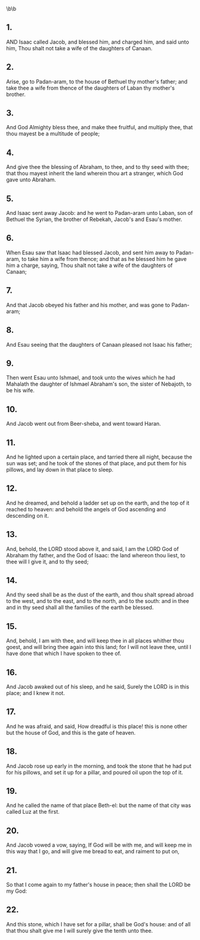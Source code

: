 \b\b
## 1.
AND Isaac called Jacob, and blessed him, and charged him, and said unto him, Thou shalt not take a wife of the daughters of Canaan.
## 2.
Arise, go to Padan-aram, to the house of Bethuel thy mother's father; and take thee a wife from thence of the daughters of Laban thy mother's brother.
## 3.
And God Almighty bless thee, and make thee fruitful, and multiply thee, that thou mayest be a multitude of people;
## 4.
And give thee the blessing of Abraham, to thee, and to thy seed with thee; that thou mayest inherit the land wherein thou art a stranger, which God gave unto Abraham.
## 5.
And Isaac sent away Jacob: and he went to Padan-aram unto Laban, son of Bethuel the Syrian, the brother of Rebekah, Jacob's and Esau's mother.
## 6.
When Esau saw that Isaac had blessed Jacob, and sent him away to Padan-aram, to take him a wife from thence; and that as he blessed him he gave him a charge, saying, Thou shalt not take a wife of the daughters of Canaan;
## 7.
And that Jacob obeyed his father and his mother, and was gone to Padan-aram;
## 8.
And Esau seeing that the daughters of Canaan pleased not Isaac his father;
## 9.
Then went Esau unto Ishmael, and took unto the wives which he had Mahalath the daughter of Ishmael Abraham's son, the sister of Nebajoth, to be his wife.
## 10.
And Jacob went out from Beer-sheba, and went toward Haran.
## 11.
And he lighted upon a certain place, and tarried there all night, because the sun was set; and he took of the stones of that place, and put them for his pillows, and lay down in that place to sleep.
## 12.
And he dreamed, and behold a ladder set up on the earth, and the top of it reached to heaven: and behold the angels of God ascending and descending on it.
## 13.
And, behold, the LORD stood above it, and said, I am the LORD God of Abraham thy father, and the God of Isaac: the land whereon thou liest, to thee will I give it, and to thy seed;
## 14.
And thy seed shall be as the dust of the earth, and thou shalt spread abroad to the west, and to the east, and to the north, and to the south: and in thee and in thy seed shall all the families of the earth be blessed.
## 15.
And, behold, I am with thee, and will keep thee in all places whither thou goest, and will bring thee again into this land; for I will not leave thee, until I have done that which I have spoken to thee of.
## 16.
And Jacob awaked out of his sleep, and he said, Surely the LORD is in this place; and I knew it not.
## 17.
And he was afraid, and said, How dreadful is this place! this is none other but the house of God, and this is the gate of heaven.
## 18.
And Jacob rose up early in the morning, and took the stone that he had put for his pillows, and set it up for a pillar, and poured oil upon the top of it.
## 19.
And he called the name of that place Beth-el: but the name of that city was called Luz at the first.
## 20.
And Jacob vowed a vow, saying, If God will be with me, and will keep me in this way that I go, and will give me bread to eat, and raiment to put on,
## 21.
So that I come again to my father's house in peace; then shall the LORD be my God:
## 22.
And this stone, which I have set for a pillar, shall be God's house: and of all that thou shalt give me I will surely give the tenth unto thee.
